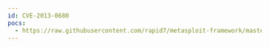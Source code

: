 ```yaml
---
id: CVE-2013-0680
pocs:
  - https://raw.githubusercontent.com/rapid7/metasploit-framework/master/modules/exploits/windows/http/cogent_datahub_request_headers_bof.rb
---
```

